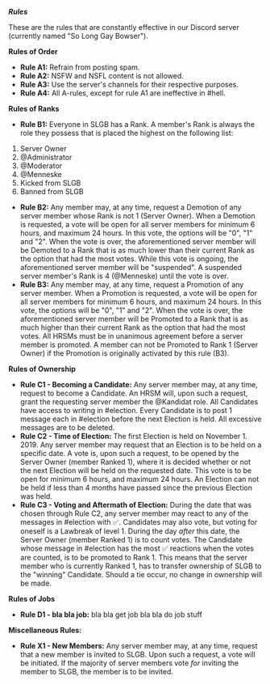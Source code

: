 ***__Rules__***

These are the rules that are constantly effective in our Discord server (currently named "So Long Gay Bowser"). 

__**Rules of Order**__
- **Rule A1:**
Refrain from posting spam.
- **Rule A2:**
NSFW and NSFL content is not allowed. 
- **Rule A3:**
Use the server's channels for their respective purposes. 
- **Rule A4:**
All A-rules, except for rule A1 are ineffective in #hell. 

__**Rules of Ranks**__ 
- **Rule B1:**
Everyone in SLGB has a Rank. A member's Rank is always the role they possess that is placed the highest on the following list: 
1. Server Owner
2. @Administrator
3. @Moderator
4. @Menneske
5. Kicked from SLGB
6. Banned from SLGB
- **Rule B2:**
Any member may, at any time, request a Demotion of any server member whose Rank is not 1 (Server Owner). When a Demotion is requested, a vote will be open for all server members for minimum 6 hours, and maximum 24 hours. 
In this vote, the options will be "0", "1" and "2". 
When the vote is over, the aforementioned server member will be Demoted to a Rank that is as much lower than their current Rank as the option that had the most votes.
While this vote is ongoing, the aforementioned server member will be "suspended". A suspended server member's Rank is 4 (@Menneske) until the vote is over.
- **Rule B3:** 
Any member may, at any time, request a Promotion of any server member. When a Promotion is requested, a vote will be open for all server members for minimum 6 hours, and maximum 24 hours. 
In this vote, the options will be "0", "1" and "2". 
When the vote is over, the aforementioned server member will be Promoted to a Rank that is as much higher than their current Rank as the option that had the most votes. 
All HRSMs must be in unanimous agreement before a server member is promoted. 
A member can not be Promoted to Rank 1 (Server Owner) if the Promotion is originally activated by this rule (B3). 

__**Rules of Ownership**__ 
- **Rule C1 - Becoming a Candidate:** 
Any server member may, at any time, request to become a Candidate. An HRSM will, upon such a request, grant the requesting server member the @Kandidat role. 
All Candidates have access to writing in #election. Every Candidate is to post 1 message each in #election before the next Election is held.
All excessive messages are to be deleted. 
- **Rule C2 - Time of Election:** 
The first Election is held on November 1. 2019. 
Any server member may request that an Election is to be held on a specific date. A vote is, upon such a request, to be opened by the Server Owner (member Ranked 1), where it is decided whether or not the next Election will be held on the requested date. 
This vote is to be open for minimum 6 hours, and maximum 24 hours. 
An Election can not be held if less than 4 months have passed since the previous Election was held. 
- **Rule C3 - Voting and Aftermath of Election:**
During the date that was chosen through Rule C2, any server member may react to any of the messages in #election with :white_check_mark:. Candidates may also vote, but voting for oneself is a Lawbreak of level 1. 
During the day *after* this date, the Server Owner (member Ranked 1) is to count votes. The Candidate whose message in #election has the most :white_check_mark: reactions when the votes are counted, is to be promoted to Rank 1. 
This means that the server member who is currently Ranked 1, has to transfer ownership of SLGB to the "winning" Candidate. 
Should a tie occur, no change in ownership will be made. 

__**Rules of Jobs**__ 
- **Rule D1 - bla bla job:**
bla bla get job bla bla do job stuff



__**Miscellaneous Rules:**__ 
- **Rule X1 - New Members:** 
Any server member may, at any time, request that a new member is invited to SLGB. Upon such a request, a vote will be initiated. If the majority of server members vote *for* inviting the member to SLGB, the member is to be invited. 
